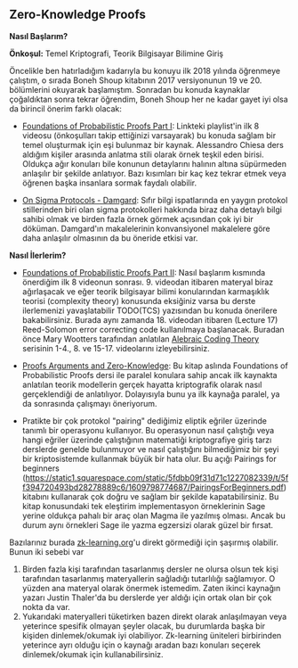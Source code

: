 ## Zero-Knowledge Proofs


**Nasıl Başlarım?**

<strong>Önkoşul:</strong> Temel Kriptografi, Teorik Bilgisayar Bilimine Giriş

Öncelikle ben hatırladığım kadarıyla bu konuyu ilk 2018 yılında öğrenmeye çalıştım, o sırada Boneh Shoup kitabının 2017 versiyonunun 19 ve 20. bölümlerini okuyarak başlamıştım. Sonradan bu konuda kaynaklar çoğaldıktan sonra tekrar öğrendim, Boneh Shoup her ne kadar gayet iyi olsa da birincil önerim farklı olacak:

- [Foundations of Probabilistic Proofs Part I](https://www.youtube.com/watch?v=yWD_1WK3DNU&list=PLGkwtcB-DfpzST-medFVvrKhinZisfluC): Linkteki playlist'in ilk 8 videosu (önkoşulları takip ettiğinizi varsayarak) bu konuda sağlam bir temel oluşturmak için eşi bulunmaz bir kaynak. Alessandro Chiesa ders aldığım kişiler arasında anlatma stili olarak örnek teşkil eden birisi. Oldukça ağır konuları bile konunun detaylarını halının altına süpürmeden anlaşılır bir şekilde anlatıyor. Bazı kısımları bir kaç kez tekrar etmek veya öğrenen başka insanlara sormak faydalı olabilir.

- [On Sigma Protocols - Damgard](https://www.cs.au.dk/~ivan/Sigma.pdf): Sıfır bilgi ispatlarında en yaygın protokol stillerinden biri olan sigma protokolleri hakkında biraz daha detaylı bilgi sahibi olmak ve birden fazla örnek görmek açısından çok iyi bir döküman. Damgard'ın makalelerinin konvansiyonel makalelere göre daha anlaşılır olmasının da bu öneride etkisi var.


**Nasıl İlerlerim?**

- [Foundations of Probabilistic Proofs Part II](https://www.youtube.com/watch?v=yWD_1WK3DNU&list=PLGkwtcB-DfpzST-medFVvrKhinZisfluC): Nasıl başlarım kısmında önerdiğim ilk 8 videonun sonrası. 9. videodan itibaren materyal biraz ağırlaşacak ve eğer teorik bilgisayar bilimi konularından karmaşıklık teorisi (complexity theory) konusunda eksiğiniz varsa bu derste ilerlemenizi yavaşlatabilir TODO(TCS) yazısından bu konuda önerilere bakabilirsiniz. Burada aynı zamanda 18. videodan itibaren (Lecture 17) Reed-Solomon error correcting code kullanılmaya başlanacak. Buradan önce Mary Wootters tarafından anlatılan [Alebraic Coding Theory](https://www.youtube.com/watch?v=vfjN7MmSB6g&list=PLkvhuSoxwjI_UudECvFYArvG0cLbFlzSr) serisinin 1-4., 8. ve 15-17. videolarını izleyebilirsiniz.

- [Proofs Arguments and Zero-Knowledge](https://people.cs.georgetown.edu/jthaler/ProofsArgsAndZK.html): Bu kitap aslında Foundations of Probabilistic Proofs dersi ile paralel konulara sahip ancak ilk kaynakta anlatılan teorik modellerin gerçek hayatta kriptografik olarak nasıl gerçeklendiği de anlatılıyor. Dolayısıyla bunu ya ilk kaynağa paralel, ya da sonrasında çalışmayı öneriyorum.

- Pratikte bir çok protokol "pairing" dediğimiz eliptik eğriler üzerinde tanımlı bir operasyonu kullanıyor. Bu operasyonun nasıl çalıştığı veya hangi eğriler üzerinde çalıştığının matematiği kriptografiye giriş tarzı derslerde genelde bulunmuyor ve nasıl çalıştığını bilmediğimiz bir şeyi bir kriptosistemde kullanmak büyük bir hata olur. Bu açığı Pairings for beginners (https://static1.squarespace.com/static/5fdbb09f31d71c1227082339/t/5ff394720493bd28278889c6/1609798774687/PairingsForBeginners.pdf) kitabını kullanarak çok doğru ve sağlam bir şekilde kapatabilirsiniz. Bu kitap konusundaki tek eleştirim implementasyon örneklerinin Sage yerine oldukça pahalı bir araç olan Magma ile yazılmış olması. Ancak bu durum aynı örnekleri Sage ile yazma egzersizi olarak güzel bir fırsat.


Bazılarınız burada [zk-learning.org](https://zk-learning.org)'u direkt görmediği için şaşırmış olabilir. Bunun iki sebebi var

1. Birden fazla kişi tarafından tasarlanmış dersler ne olursa olsun tek kişi tarafından tasarlanmış materyallerin sağladığı tutarlılığı sağlamıyor. O yüzden ana materyal olarak önermek istemedim. Zaten ikinci kaynağın yazarı Justin Thaler'da bu derslerde yer aldığı için ortak olan bir çok nokta da var.
2. Yukarıdaki materyalleri tüketirken bazen direkt olarak anlaşılmayan veya yeterince spesifik olmayan şeyler olacak, bu durumlarda başka bir kişiden dinlemek/okumak iyi olabiliyor. Zk-learning üniteleri birbirinden yeterince ayrı olduğu için o kaynağı aradan bazı konuları seçerek dinlemek/okumak için kullanabilirsiniz.



